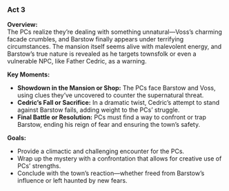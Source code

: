 
### Act 3
**Overview:**  
The PCs realize they’re dealing with something unnatural—Voss’s charming facade crumbles, and Barstow finally appears under terrifying circumstances. The mansion itself seems alive with malevolent energy, and Barstow’s true nature is revealed as he targets townsfolk or even a vulnerable NPC, like Father Cedric, as a warning.

**Key Moments:**

- **Showdown in the Mansion or Shop:** The PCs face Barstow and Voss, using clues they’ve uncovered to counter the supernatural threat.
- **Cedric’s Fall or Sacrifice:** In a dramatic twist, Cedric’s attempt to stand against Barstow fails, adding weight to the PCs’ struggle.
- **Final Battle or Resolution:** PCs must find a way to confront or trap Barstow, ending his reign of fear and ensuring the town’s safety.

**Goals:**

- Provide a climactic and challenging encounter for the PCs.
- Wrap up the mystery with a confrontation that allows for creative use of PCs’ strengths.
- Conclude with the town’s reaction—whether freed from Barstow’s influence or left haunted by new fears.
